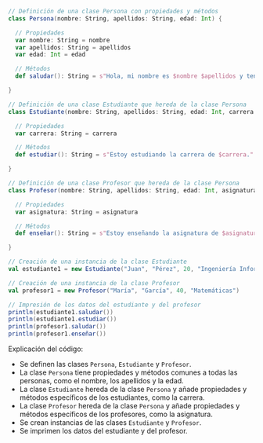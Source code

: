 ```scala
// Definición de una clase Persona con propiedades y métodos
class Persona(nombre: String, apellidos: String, edad: Int) {

  // Propiedades
  var nombre: String = nombre
  var apellidos: String = apellidos
  var edad: Int = edad

  // Métodos
  def saludar(): String = s"Hola, mi nombre es $nombre $apellidos y tengo $edad años."

}

// Definición de una clase Estudiante que hereda de la clase Persona
class Estudiante(nombre: String, apellidos: String, edad: Int, carrera: String) extends Persona(nombre, apellidos, edad) {

  // Propiedades
  var carrera: String = carrera

  // Métodos
  def estudiar(): String = s"Estoy estudiando la carrera de $carrera."

}

// Definición de una clase Profesor que hereda de la clase Persona
class Profesor(nombre: String, apellidos: String, edad: Int, asignatura: String) extends Persona(nombre, apellidos, edad) {

  // Propiedades
  var asignatura: String = asignatura

  // Métodos
  def enseñar(): String = s"Estoy enseñando la asignatura de $asignatura."

}

// Creación de una instancia de la clase Estudiante
val estudiante1 = new Estudiante("Juan", "Pérez", 20, "Ingeniería Informática")

// Creación de una instancia de la clase Profesor
val profesor1 = new Profesor("María", "García", 40, "Matemáticas")

// Impresión de los datos del estudiante y del profesor
println(estudiante1.saludar())
println(estudiante1.estudiar())
println(profesor1.saludar())
println(profesor1.enseñar())
```

Explicación del código:

* Se definen las clases `Persona`, `Estudiante` y `Profesor`.
* La clase `Persona` tiene propiedades y métodos comunes a todas las personas, como el nombre, los apellidos y la edad.
* La clase `Estudiante` hereda de la clase `Persona` y añade propiedades y métodos específicos de los estudiantes, como la carrera.
* La clase `Profesor` hereda de la clase `Persona` y añade propiedades y métodos específicos de los profesores, como la asignatura.
* Se crean instancias de las clases `Estudiante` y `Profesor`.
* Se imprimen los datos del estudiante y del profesor.